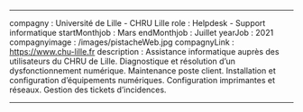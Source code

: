---

compagny : Université de Lille - CHRU Lille
role : Helpdesk - Support informatique
startMonthjob : Mars 
endMonthjob : Juillet
yearJob : 2021
compagnyimage : /images/pistacheWeb.jpg
compagnyLink : https://www.chu-lille.fr
description : Assistance informatique auprès des utilisateurs du CHRU de Lille. Diagnostique et résolution d’un dysfonctionnement numérique. Maintenance poste client. Installation et configuration d’équipements numériques. Configuration imprimantes et réseaux. Gestion des tickets d’incidences.

---